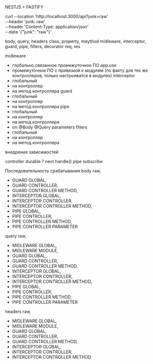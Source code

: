 
NESTJS + FASTIFY

curl --location 'http://localhost:3000/api?junk=raw' \
--header 'junk: raw' \
--header 'Content-Type: application/json' \
--data '{"junk": "raw"}'

body, query, headers
class, property, meythod
midleware, interceptor, guard, pipe, filters, decorator
req, res

midleware
  - глобально связанное промежуточное ПО app.use
  - промежуточное ПО с привязкой к модулям (по факту для тех же контроллеров, только настроиватся в модулях)
interceptor
  - глобальный
  - на контроллер
  - на метод контроллера
guard
  - глобальный
  - на контроллер
  - на метод контроллера
pipe
  - глобальный
  - на контроллер
  - на метод контроллера
  - on @Body @Query parameters
filters
  - глобальный
  - на контроллер
  - на метод контроллера






внедрение зависимостей

controller durable ?
next.handle() pipe subscribe


Последовательность срабатывания
body raw, 
 - GUARD GLOBAL, 
 - GUARD CONTROLLER, 
 - GUARD CONTROLLER METHOD, 
 - INTERCEPTOR GLOBAL, 
 - INTERCEPTOR CONTROLLER, 
 - INTERCEPTOR CONTROLLER METHOD, 
 - PIPE GLOBAL, 
 - PIPE CONTROLLER, 
 - PIPE CONTROLLER METHOD, 
 - PIPE CONTROLLER PARAMETER

query raw, 
  - MIDLEWARE GLOBAL, 
  - MIDLEWARE MODULE, 
  - GUARD GLOBAL, 
  - GUARD CONTROLLER, 
  - GUARD CONTROLLER METHOD, 
  - INTERCEPTOR GLOBAL, 
  - INTERCEPTOR CONTROLLER, 
  - INTERCEPTOR CONTROLLER METHOD, 
  - PIPE GLOBAL, 
  - PIPE CONTROLLER, 
  - PIPE CONTROLLER METHOD, 
  - PIPE CONTROLLER PARAMETER

headers raw, 
  - MIDLEWARE GLOBAL, 
  - MIDLEWARE MODULE, 
  - GUARD GLOBAL, 
  - GUARD CONTROLLER, 
  - GUARD CONTROLLER METHOD, 
  - INTERCEPTOR GLOBAL, 
  - INTERCEPTOR CONTROLLER, 
  - INTERCEPTOR CONTROLLER METHOD